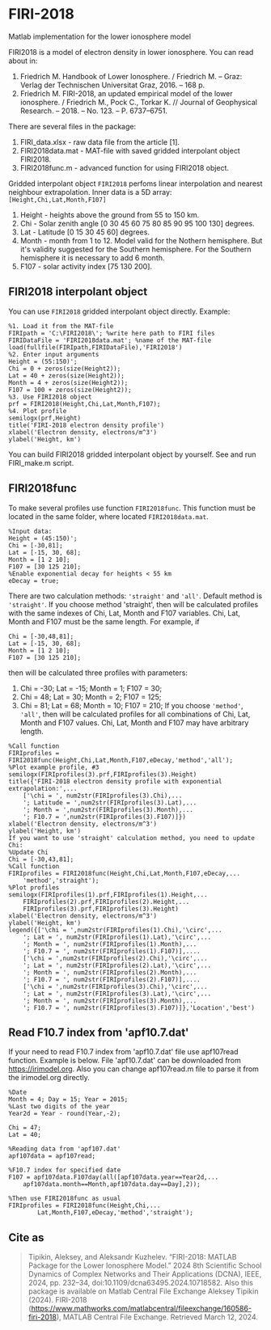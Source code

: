 # FIRI-2018
 Matlab implementation for the lower ionosphere model

FIRI2018 is a model of electron density in lower ionosphere.
You can read about in:
1. Friedrich M. Handbook of Lower Ionosphere. / Friedrich M. – Graz: Verlag der Technischen Universitat Graz, 2016. – 168 p.
2. Friedrich M. FIRI-2018, an updated empirical model of the lower ionosphere. / Friedrich M., Pock C., Torkar K. // Journal of Geophysical Research. – 2018. – No. 123. – P. 6737–6751.

There are several files in the package:
1. FIRI_data.xlsx - raw data file from the article [1].
2. FIRI2018data.mat - MAT-file with saved gridded interpolant object FIRI2018.
3. FIRI2018func.m - advanced function for using FIRI2018 object.

Gridded interpolant object `FIRI2018` perfoms linear interpolation and nearest neighbour extrapolation.
Inner data is a 5D array: `[Height,Chi,Lat,Month,F107]`
1. Height - heights above the ground from 55 to 150 km.
2. Chi - Solar zenith angle [0 30 45 60 75 80 85 90 95 100 130] degrees.
3. Lat - Latitude [0 15 30 45 60] degrees.
4. Month - month from 1 to 12. Model valid for the Nothern hemisphere. But it's validity suggested for the Southern hemisphere. For the Southern hemisphere it is necessary to add 6 month.
5. F107 - solar activity index [75 130 200].

## FIRI2018 interpolant object
You can use `FIRI2018` gridded interpolant object directly.
Example:
```
%1. Load it from the MAT-file
FIRIpath = 'C:\FIRI2018\'; %write here path to FIRI files
FIRIDataFile = 'FIRI2018data.mat'; %name of the MAT-file
load(fullfile(FIRIpath,FIRIDataFile),'FIRI2018')
%2. Enter input arguments
Height = (55:150)';
Chi = 0 + zeros(size(Height2));
Lat = 40 + zeros(size(Height2));
Month = 4 + zeros(size(Height2));
F107 = 100 + zeros(size(Height2));
%3. Use FIRI2018 object
prf = FIRI2018(Height,Chi,Lat,Month,F107);
%4. Plot profile
semilogx(prf,Height)
title('FIRI-2018 electron density profile')
xlabel('Electron density, electrons/m^3')
ylabel('Height, km')
```
You can build FIRI2018 gridded interpolant object by yourself. See and run FIRI_make.m script.

## FIRI2018func
To make several profiles use function `FIRI2018func`. This function must be located in the same folder, where located `FIRI2018data.mat`.
```
%Input data:
Height = (45:150)';
Chi = [-30,81];
Lat = [-15, 30, 68];
Month = [1 2 10];
F107 = [30 125 210];
%Enable exponential decay for heights < 55 km
eDecay = true;
```
There are two calculation methods: `'straight'` and `'all'`. 
Default method is `'straight'`.
If you choose method 'straight', then  will be calculated profiles with the same indexes of Chi, Lat, Month and F107 variables. Chi, Lat, Month and F107 must be the same length.
For example, if
```
Chi = [-30,48,81];
Lat = [-15, 30, 68];
Month = [1 2 10];
F107 = [30 125 210];
```
then will be calculated three profiles with parameters:
1. Chi = -30; Lat = -15; Month = 1;  F107 = 30;
2. Chi = 48;  Lat = 30;  Month = 2;  F107 = 125;
3. Chi = 81;  Lat = 68;  Month = 10; F107 = 210;
If you choose `'method'`, `'all'`, then  will be calculated profiles for all combinations of Chi, Lat, Month and F107 values. Chi, Lat, Month and F107 may have arbitrary length.
```
%Call function
FIRIprofiles = FIRI2018func(Height,Chi,Lat,Month,F107,eDecay,'method','all');
%Plot example profile, #3
semilogx(FIRIprofiles(3).prf,FIRIprofiles(3).Height)
title({'FIRI-2018 electron density profile with exponential extrapolation:',...
    ['\chi = ', num2str(FIRIprofiles(3).Chi),...
    '; Latitude = ',num2str(FIRIprofiles(3).Lat),...
    '; Month = ',num2str(FIRIprofiles(3).Month),...
    '; F10.7 = ',num2str(FIRIprofiles(3).F107)]})
xlabel('Electron density, electrons/m^3')
ylabel('Height, km')
If you want to use 'straight' calculation method, you need to update Chi:
%Update Chi
Chi = [-30,43,81];
%Call function
FIRIprofiles = FIRI2018func(Height,Chi,Lat,Month,F107,eDecay,...
    'method','straight');
%Plot profiles
semilogx(FIRIprofiles(1).prf,FIRIprofiles(1).Height,...
    FIRIprofiles(2).prf,FIRIprofiles(2).Height,...
    FIRIprofiles(3).prf,FIRIprofiles(3).Height)
xlabel('Electron density, electrons/m^3')
ylabel('Height, km')
legend({['\chi = ',num2str(FIRIprofiles(1).Chi),'\circ',...
    '; Lat = ', num2str(FIRIprofiles(1).Lat),'\circ',...
    '; Month = ', num2str(FIRIprofiles(1).Month),...
    '; F10.7 = ', num2str(FIRIprofiles(1).F107)],....
    ['\chi = ',num2str(FIRIprofiles(2).Chi),'\circ',...
    '; Lat = ', num2str(FIRIprofiles(2).Lat),'\circ',...
    '; Month = ', num2str(FIRIprofiles(2).Month),...
    '; F10.7 = ', num2str(FIRIprofiles(2).F107)],....
    ['\chi = ',num2str(FIRIprofiles(3).Chi),'\circ',...
    '; Lat = ', num2str(FIRIprofiles(3).Lat),'\circ',...
    '; Month = ', num2str(FIRIprofiles(3).Month),...
    '; F10.7 = ', num2str(FIRIprofiles(3).F107)]},'Location','best')
```
## Read F10.7 index from 'apf10.7.dat'
If your need to read F10.7 index from 'apf10.7.dat' file use apf107read
function. Example is below. File 'apf10.7.dat' can be downloaded from 
https://irimodel.org. Also you can change apf107read.m file to parse it
from the irimodel.org directly.

```
%Date
Month = 4; Day = 15; Year = 2015;
%Last two digits of the year
Year2d = Year - round(Year,-2);

Chi = 47;
Lat = 40;

%Reading data from 'apf107.dat'
apf107data = apf107read;

%F10.7 index for specified date
F107 = apf107data.F107day(all([apf107data.year==Year2d,...
    apf107data.month==Month,apf107data.day==Day],2));

%Then use FIRI2018func as usual
FIRIprofiles = FIRI2018func(Height,Chi,...
        Lat,Month,F107,eDecay,'method','straight');
```
## Cite as
>Tipikin, Aleksey, and Aleksandr Kuzhelev. “FIRI-2018: MATLAB Package for the Lower Ionosphere Model.” 2024 8th Scientific School Dynamics of Complex Networks and Their Applications (DCNA), IEEE, 2024, pp. 232–34, doi:10.1109/dcna63495.2024.10718582.
Also this package is available on Matlab Central File Exchange
>Aleksey Tipikin (2024). FIRI-2018 (https://www.mathworks.com/matlabcentral/fileexchange/160586-firi-2018), MATLAB Central File Exchange. Retrieved March 12, 2024.
